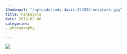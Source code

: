 ```yaml
---
thumbnail: "/uploads/cody-davis-253925-unsplash.jpg"
title: Pineapple
date: 2019-02-06
categories:
- photography

---
```

![](/uploads/cody-davis-253925-unsplash.jpg)